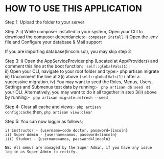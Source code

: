 HOW TO USE THIS APPLICATION
===========================================================================================

Step 1: Upload the folder to your server

Step 2:
	i) While composer installed in your system, Open your CLI to download the composer dependancies:- 
	<code>composer install</code> 
	ii) Open the .env file and Configure your database & Mail support

If you are importing database(lincoln.sql), you may skip step 3

Step 3: 
	i) Open the AppServiceProvider.php (Located at App\Providers) and comment this line at the boot function;
          <code> self::globalVals(1); </code>
	ii) Open your CLI, navigate to your root folder and type:- php artisan migrate 
	iii) Uncomment the line at 3(i) above <code>(self::globalVals(1))</code> after a successive migration.
	iv) You may want to seed the Roles, Menus, Users, Settings and Submenus test data by running:- 
	<code> php artisan db:seed </code> at your CLI. 
	Alternatively, you may want to do it all together in step 3(ii) above by running:- 
	<code> php artisan migrate:refresh --seed </code>

Step 4: Clear all cache and views:- 
<code>php artisan config:cache</code>,then, <code>php artisan view:clear</code>

Step 5: You can now loggin as follows;

	i) Instructor - {username=code doctor, password=lincoln}
	ii) Super Admin - {username=amos, password=lincoln}
	iii) Student - {username=amos, password=lincoln}
	
	NB: All menus are managed by the Super Admin, if you have any issue log in as Super Admin to rectify.
